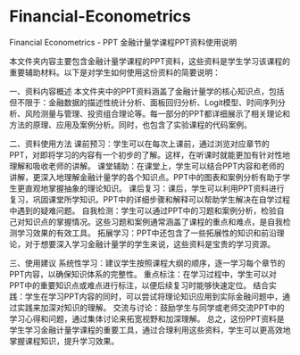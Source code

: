 # Financial-Econometrics
Financial Econometrics - PPT
金融计量学课程PPT资料使用说明

本文件夹内容主要包含金融计量学课程的PPT资料，这些资料是学生学习该课程的重要辅助材料。以下是对学生如何使用这份资料的简要说明：

一、资料内容概述
本文件夹中的PPT资料涵盖了金融计量学的核心知识点，包括但不限于：金融数据的描述性统计分析、面板回归分析、Logit模型、时间序列分析、风险测量与管理、投资组合理论等。每一部分的PPT都详细展示了相关理论和方法的原理、应用及案例分析。同时，也包含了实验课程的代码案例。

二、资料使用方法
课前预习：学生可以在每次上课前，通过浏览对应章节的PPT，对即将学习的内容有一个初步的了解。这样，在听课时就能更加有针对性地理解和吸收老师的讲解。
课堂辅助：在课堂上，学生可以结合PPT内容和老师的讲解，更深入地理解金融计量学的各个知识点。PPT中的图表和案例分析有助于学生更直观地掌握抽象的理论知识。
课后复习：课后，学生可以利用PPT资料进行复习，巩固课堂所学知识。PPT中的详细步骤和解释可以帮助学生解决在自学过程中遇到的疑难问题。
自我检测：学生可以通过PPT中的习题和案例分析，检验自己对知识点的掌握情况。这些习题和案例通常涵盖了课程的重点和难点，是自我检测学习效果的有效工具。
拓展学习：PPT中还包含了一些拓展性的知识和前沿理论，对于想要深入学习金融计量学的学生来说，这些资料是宝贵的学习资源。

三、使用建议
系统性学习：建议学生按照课程大纲的顺序，逐一学习每个章节的PPT内容，以确保知识体系的完整性。
重点标注：在学习过程中，学生可以对PPT中的重要知识点或难点进行标注，以便后续复习时能够快速定位。
结合实践：学生在学习PPT内容的同时，可以尝试将理论知识应用到实际金融问题中，通过实践来加深对知识的理解。
交流与讨论：鼓励学生与同学或老师交流PPT中的学习心得和问题，通过集体讨论来拓宽视野和加深理解。
总之，这份PPT资料是学生学习金融计量学课程的重要工具，通过合理利用这些资料，学生可以更高效地掌握课程知识，提升学习效果。

